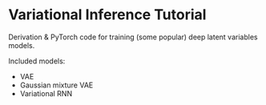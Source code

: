 # Variational Inference Tutorial

Derivation & PyTorch code for training (some popular) deep latent variables models.

Included models:

- VAE
- Gaussian mixture VAE
- Variational RNN
